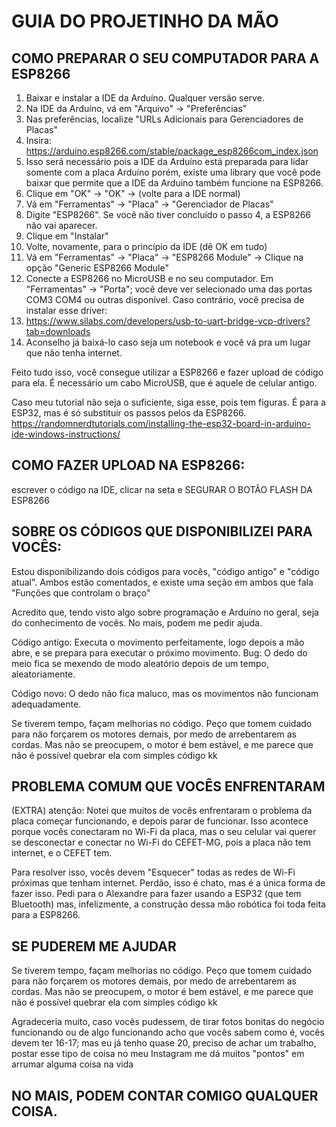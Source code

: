 # GUIA DO PROJETINHO DA MÃO

## COMO PREPARAR O SEU COMPUTADOR PARA A ESP8266

1) Baixar e instalar a IDE da Arduíno. Qualquer versão serve.
2) Na IDE da Arduíno, vá em "Arquivo" -> "Preferências"
3) Nas preferências, localize "URLs Adicionais para Gerenciadores de Placas"
4) Insira: https://arduino.esp8266.com/stable/package_esp8266com_index.json
5) Isso será necessário pois a IDE da Arduíno está preparada para lidar somente com a placa Arduíno 
porém, existe uma library que você pode baixar que permite que a IDE da Arduíno também funcione na 
ESP8266.
6) Clique em "OK" -> "OK" -> (volte para a IDE normal)
7) Vá em "Ferramentas" -> "Placa" -> "Gerenciador de Placas"
8) Digite "ESP8266". Se você não tiver concluído o passo 4, a ESP8266 não vai aparecer.
9) Clique em "Instalar"
10) Volte, novamente, para o princípio da IDE (dê OK em tudo)
11) Vá em "Ferramentas" -> "Placa" -> "ESP8266 Module" -> Clique na opção "Generic ESP8266 Module"
12) Conecte a ESP8266 no MicroUSB e no seu computador. Em "Ferramentas" -> "Porta"; você deve ver
selecionado uma das portas COM3 COM4 ou outras disponível. Caso contrário, você precisa de instalar
esse driver:
13) https://www.silabs.com/developers/usb-to-uart-bridge-vcp-drivers?tab=downloads
14) Aconselho já baixá-lo caso seja um notebook e você vá pra um lugar que não tenha internet.

Feito tudo isso, você consegue utilizar a ESP8266 e fazer upload de código para ela. É necessário
um cabo MicroUSB, que é aquele de celular antigo.

Caso meu tutorial não seja o suficiente, siga esse, pois tem figuras. É para a ESP32, mas é só
substituir os passos pelos da ESP8266. 
https://randomnerdtutorials.com/installing-the-esp32-board-in-arduino-ide-windows-instructions/

## COMO FAZER UPLOAD NA ESP8266: 
escrever o código na IDE, clicar na seta e SEGURAR O BOTÃO FLASH DA ESP8266

## SOBRE OS CÓDIGOS QUE DISPONIBILIZEI PARA VOCÊS:

Estou disponibilizando dois códigos para vocês, "código antigo" e "código atual".
Ambos estão comentados, e existe uma seção em ambos que fala "Funções que controlam o braço"

Acredito que, tendo visto algo sobre programação e Arduíno no geral, seja do conhecimento de vocês.
No mais, podem me pedir ajuda. 

Código antigo: Executa o movimento perfeitamente, logo depois a mão abre, e se prepara para executar
o próximo movimento. Bug: O dedo do meio fica se mexendo de modo aleatório depois de um tempo, aleatoriamente.

Código novo: O dedo não fica maluco, mas os movimentos não funcionam adequadamente.

Se tiverem tempo, façam melhorias no código. Peço que tomem cuidado para não forçarem os motores demais, por 
medo de arrebentarem as cordas. Mas não se preocupem, o motor é bem estável, e me parece que não é possível
quebrar ela com simples código kk

## PROBLEMA COMUM QUE VOCÊS ENFRENTARAM

(EXTRA) atenção: Notei que muitos de vocês enfrentaram o problema da placa começar funcionando, e depois parar
de funcionar. Isso acontece porque vocês conectaram no Wi-Fi da placa, mas o seu celular vai querer se desconectar
e conectar no Wi-Fi do CEFET-MG, pois a placa não tem internet, e o CEFET tem.
 
Para resolver isso, vocês devem "Esquecer" todas as redes de Wi-Fi próximas que tenham internet. Perdão, isso é chato,
mas é a única forma de fazer isso. Pedi para o Alexandre para fazer usando a ESP32 (que tem Bluetooth) mas,
infelizmente, a construção dessa mão robótica foi toda feita para a ESP8266.

## SE PUDEREM ME AJUDAR

Se tiverem tempo, façam melhorias no código. Peço que tomem cuidado para não forçarem os motores demais, por 
medo de arrebentarem as cordas. Mas não se preocupem, o motor é bem estável, e me parece que não é possível
quebrar ela com simples código kk

Agradeceria muito, caso vocês pudessem, de tirar fotos bonitas do negócio funcionando ou de algo funcionando
acho que vocês sabem como é, vocês devem ter 16-17; mas eu já tenho quase 20, preciso de achar um trabalho, postar
esse tipo de coisa no meu Instagram me dá muitos "pontos" em arrumar alguma coisa na vida 

## NO MAIS, PODEM CONTAR COMIGO QUALQUER COISA.
